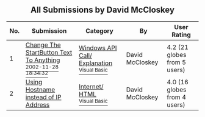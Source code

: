 ﻿<div align="center">

## All Submissions by David McCloskey

</div>

No.  | Submission | Category | By   | User Rating
---- | ---------- | -------- | ---- | -----------
1 | [Change The StartButton Text To Anything<br /><sup>2002-11-28 18:34:32</sup>](https://github.com/Planet-Source-Code/david-mccloskey-change-the-startbutton-text-to-anything__1-41115) | [Windows API Call/ Explanation<br /><sup>Visual Basic</sup>](../ByCategory/windows-api-call-explanation__1-39.md) | David McCloskey | 4.2 (21 globes from 5 users)
2 | [Using Hostname instead of IP Address<br />](https://github.com/Planet-Source-Code/david-mccloskey-using-hostname-instead-of-ip-address__1-45730) | [Internet/ HTML<br /><sup>Visual Basic</sup>](../ByCategory/internet-html__1-34.md) | David McCloskey | 4.0 (16 globes from 4 users)
